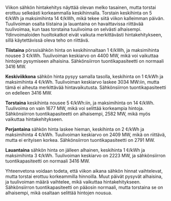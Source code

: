 Viikon sähkön hintakehitys näyttää olevan melko tasainen, mutta torstai erottuu selkeästi korkeammalla keskihinnalla. Torstain keskihinta on 5 ¢/kWh ja maksimihinta 14 ¢/kWh, mikä tekee siitä viikon kalleimman päivän. Tuulivoiman osalta tiistaina ja lauantaina on havaittavissa riittävää tuulivoimaa, kun taas torstaina tuulivoima on selvästi alhaisempi. Ydinvoimaloiden huoltokatkot eivät vaikuta merkittävästi hintakehitykseen, sillä käytettävissä oleva teho on riittävä.

**Tiistaina** pörssisähkön hinta on keskihinnaltaan 1 ¢/kWh, ja maksimihinta nousee 3 ¢/kWh. Tuulivoiman keskiarvo on 4400 MW, mikä voi vaikuttaa hintojen pysymiseen alhaisina. Sähkönsiirron tuontikapasiteetti on normaali 3416 MW.

**Keskiviikkona** sähkön hinta pysyy samalla tasolla, keskihinta on 1 ¢/kWh ja maksimihinta 4 ¢/kWh. Tuulivoiman keskiarvo laskee 3034 MW:iin, mutta tämä ei aiheuta merkittävää hintavaikutusta. Sähkönsiirron tuontikapasiteetti on edelleen 3416 MW.

**Torstaina** keskihinta nousee 5 ¢/kWh:iin, ja maksimihinta on 14 ¢/kWh. Tuulivoima on vain 1677 MW, mikä voi selittää korkeampia hintoja. Sähkönsiirron tuontikapasiteetti on alhaisempi, 2582 MW, mikä myös vaikuttaa hintakehitykseen.

**Perjantaina** sähkön hinta laskee hieman, keskihinta on 2 ¢/kWh ja maksimihinta 4 ¢/kWh. Tuulivoiman keskiarvo on 2409 MW, mikä on riittävä, mutta ei erityisen korkea. Sähkönsiirron tuontikapasiteetti on 2791 MW.

**Lauantaina** sähkön hinta on jälleen alhainen, keskihinta 1 ¢/kWh ja maksimihinta 3 ¢/kWh. Tuulivoiman keskiarvo on 2223 MW, ja sähkönsiirron tuontikapasiteetti on normaali 3416 MW.

Yhteenvetona voidaan todeta, että viikon aikana sähkön hinnat vaihtelevat, mutta torstai erottuu korkeammilla hinnoilla. Muut päivät pysyvät alhaisina, ja tuulivoiman määrä vaihtelee, mikä vaikuttaa hintakehitykseen. Sähkönsiirron tuontikapasiteetti on pääosin normaali, mutta torstaina se on alhaisempi, mikä osaltaan selittää hintojen nousua.